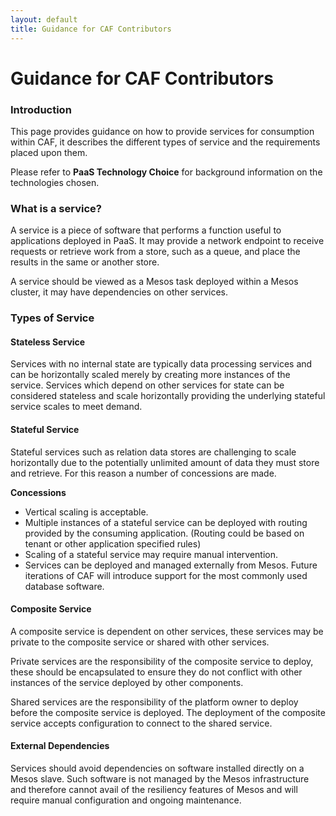 ```yaml
---
layout: default
title: Guidance for CAF Contributors
---
```


# Guidance for CAF Contributors

### Introduction

This page provides guidance on how to provide services for consumption within CAF, it describes the different types of service and the requirements placed upon them.

Please refer to **PaaS Technology Choice** for background information on the technologies chosen.

### What is a service?

A service is a piece of software that performs a function useful to applications deployed in PaaS. It may provide a network endpoint to receive requests or retrieve work from a store, such as a queue, and place the results in the same or another store.

A service should be viewed as a Mesos task deployed within a Mesos cluster, it may have dependencies on other services.

### Types of Service

#### Stateless Service

Services with no internal state are typically data processing services and can be horizontally scaled merely by creating more instances of the service. Services which depend on other services for state can be considered stateless and scale horizontally providing the underlying stateful service scales to meet demand.

#### Stateful Service

Stateful services such as relation data stores are challenging to scale horizontally due to the potentially unlimited amount of data they must store and retrieve. For this reason a number of concessions are made.

**Concessions**

- Vertical scaling is acceptable.
- Multiple instances of a stateful service can be deployed with routing provided by the consuming application. (Routing could be based on tenant or other application specified rules)
- Scaling of a stateful service may require manual intervention.
- Services can be deployed and managed externally from Mesos. Future iterations of CAF will introduce support for the most commonly used database software.

#### Composite Service

A composite service is dependent on other services, these services may be private to the composite service or shared with other services.

Private services are the responsibility of the composite service to deploy, these should be encapsulated to ensure they do not conflict with other instances of the service deployed by other components.

Shared services are the responsibility of the platform owner to deploy before the composite service is deployed. The deployment of the composite service accepts configuration to connect to the shared service.

#### External Dependencies

Services should avoid dependencies on software installed directly on a Mesos slave. Such software is not managed by the Mesos infrastructure and therefore cannot avail of the resiliency features of Mesos and will require manual configuration and ongoing maintenance.
